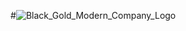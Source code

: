 #![Black_Gold_Modern_Company_Logo](https://github.com/user-attachments/assets/be78f96f-7400-4089-a547-1a436be0b504)
